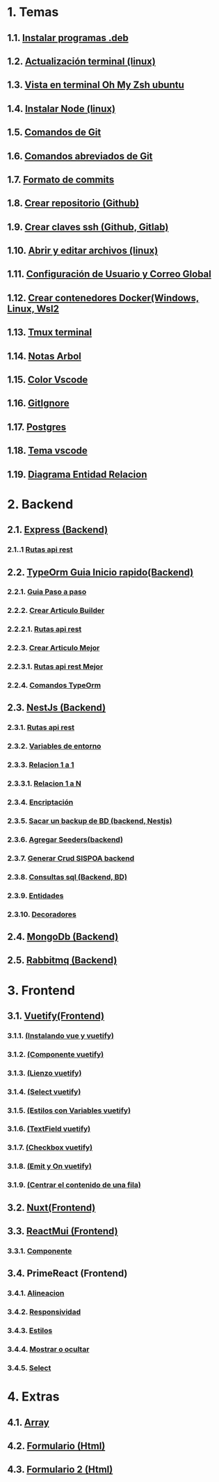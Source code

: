 # 1. Temas
## 1.1. [Instalar programas .deb](/1inicio/1-instalarTipoDeb.md)
## 1.2. [Actualización terminal (linux)](/1inicio/2-actualizarSistema.md)
## 1.3. [Vista en terminal Oh My Zsh ubuntu](/1inicio/3-ZSHeInstalarPowerlevel10k.md)
## 1.4. [Instalar Node (linux)](/1inicio/4-node.md)
## 1.5. [Comandos de Git](/1inicio/5-git.md)
## 1.6. [Comandos abreviados de Git](/1inicio/6-gitAbreviado.md)
## 1.7. [Formato de commits](/1inicio/7-commit.md)
## 1.8. [Crear repositorio (Github)](/1inicio/8-repositorio.md)
## 1.9. [Crear claves ssh (Github, Gitlab)](/1inicio/9-clavesSshLinuxWindowsWsl2.md)
## 1.10. [Abrir y editar archivos (linux)](/1inicio/10-abrirYEditarArchivosSistema.md)
## 1.11. [Configuración de Usuario y Correo Global](/1inicio/11-agregarConfigUsserEmail.md)
## 1.12. [Crear contenedores Docker(Windows, Linux, Wsl2](/1inicio/12-docker.md)
## 1.13. [Tmux terminal](/1inicio/13-tmux.md)
## 1.14. [Notas Arbol](/1inicio/14-todo-tree.md)
## 1.15. [Color Vscode](/1inicio/15-peacock.md)
## 1.16. [GitIgnore](/1inicio/16-gitignore.md)
## 1.17. [Postgres](/1inicio/17-postgres.md)
## 1.18. [Tema vscode](/1inicio/18-temas.md)
## 1.19. [Diagrama Entidad Relacion](/1inicio/19-DER.md)
# 2. Backend
## 2.1. [Express (Backend)](/2backend/express/1-articulo.md)
### 2.1..1 [Rutas api rest](/2backend/express/1.1-articuloRutas.md)
## 2.2. [TypeOrm Guia Inicio rapido(Backend)](/2backend/typeorm/1-inicioRapido.md)
### 2.2.1. [Guia Paso a paso](/2backend/typeorm/2-pasoAPaso.md)
### 2.2.2. [Crear Articulo Builder](/2backend/typeorm/3-articuloBuilder.md)
### 2.2.2.1. [Rutas api rest](/2backend/typeorm/3.1-articuloRutasBuilder.md)
### 2.2.3. [Crear Articulo Mejor](/2backend/typeorm/4-articulo.md)
### 2.2.3.1. [Rutas api rest Mejor](/2backend/typeorm/4.1-articuloRutas.md)
### 2.2.4. [Comandos TypeOrm](/2backend/typeorm/5-comandosTypeOrm.md)
## 2.3. [NestJs (Backend)](/2backend/nestJs/1-articulo.md)
### 2.3.1. [Rutas api rest](/2backend/nestJs/1.1-articuloRutas.md)
### 2.3.2. [Variables de entorno](/2backend/nestJs/1.2-Env.md)
### 2.3.3. [Relacion 1 a 1](/2backend/nestJs/1.3-relacion_1_a_1.md)
### 2.3.3.1. [Relacion 1 a N](/2backend/nestJs/1.3.1-relacion_1_a_N.md)
### 2.3.4. [Encriptación](/2backend/nestJs/1.4-encriptadoBackendNestJS.md)
### 2.3.5. [Sacar un backup de BD (backend, Nestjs)](/2backend/nestJs/1.4-encriptadoBackendNestJS.md)
### 2.3.6. [Agregar Seeders(backend)](/2backend/nestJs/1.6-seeders.md)
### 2.3.7. [Generar Crud SISPOA backend](/2backend/nestJs/1.7-generarCrudsoloSispoa.md)
### 2.3.8. [Consultas sql (Backend, BD)](/2backend/nestJs/1.8-consultaSqlBackend.md)
### 2.3.9. [Entidades](/2backend/nestJs/1.9-entidad.md)
### 2.3.10. [Decoradores](/2backend/nestJs/1.10-decoradores.md)
## 2.4. [MongoDb (Backend)](/2backend/monodb/1-mongodb.md)
## 2.5. [Rabbitmq (Backend)](/2backend/rabbitmq/1-rabbit.md)
# 3. Frontend
## 3.1. [Vuetify(Frontend)](/3frontend/vuetify/1-vuetify.md)
### 3.1.1. [(Instalando vue y vuetify)](/3frontend/vuetify/1.1-instalar.md)
### 3.1.2. [(Componente vuetify)](/3frontend/vuetify/1.2-componente.md)
### 3.1.3. [(Lienzo vuetify)](/3frontend/vuetify/1.3.-lienzo.md)
### 3.1.4. [(Select vuetify)](/3frontend/vuetify/1.4-select.md)
### 3.1.5. [(Estilos con Variables vuetify)](/3frontend/vuetify/1.5-estilos%20como%20variables.md)
### 3.1.6. [(TextField vuetify)](/3frontend/vuetify/1.6-textField.md)
### 3.1.7. [(Checkbox vuetify)](/3frontend/vuetify/1.7-checkBox.md)
### 3.1.8. [(Emit y On vuetify)](/3frontend/vuetify/1.8-emitYOn.md)
### 3.1.9. [(Centrar el contenido de una fila)](/3frontend/vuetify/1.9-centrarFila.md)
## 3.2. [Nuxt(Frontend)](/3frontend/vuetify/2-nuxt.md)
## 3.3. [ReactMui (Frontend)](/3frontend/reactMui/1-reactMui.md)
### 3.3.1. [Componente](/3frontend/reactMui/1.1-componente.md)
## 3.4. PrimeReact (Frontend)
### 3.4.1. [Alineacion](/3frontend/primereact/1.1alineaciones.md)
### 3.4.2. [Responsividad](/3frontend/primereact/1.2responsivo.md)
### 3.4.3. [Estilos](/3frontend/primereact/1.3estilos.md)
### 3.4.4. [Mostrar o ocultar](/3frontend/primereact/1.4-visibilidad.md)
### 3.4.5. [Select](/3frontend/primereact/1.5-select.md)
# 4. Extras
## 4.1. [Array](/4utilitarios/1-array.md)
## 4.2. [Formulario (Html)](/4utilitarios/2-formularioHtml.md)
## 4.3. [Formulario 2 (Html)](/4utilitarios/3-formularioHtml2.md)
